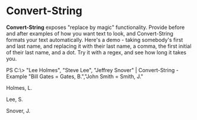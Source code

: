# Convert-String
**Convert-String** exposes "replace by magic" functionality. Provide before and after examples of how you want text to look, and Convert-String formats your text automatically. Here's a demo - taking somebody's first and last name, and replacing it with their last name, a comma, the first initial of their last name, and a dot. Try it with a regex, and see how long it takes you.

PS C:\\&gt; "Lee Holmes", "Steve Lee", "Jeffrey Snover" | Convert-String -Example "Bill Gates = Gates, B.","John Smith = Smith, J."

Holmes, L.

Lee, S.

Snover, J.

